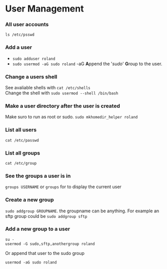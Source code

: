 # User Management

### All user accounts

```none
ls /etc/psswd
```

### Add a user

* `sudo adduser roland`
* `sudo usermod -aG sudo roland` -aG **A**ppend the '*sudo*' **G**roup to the user.

### Change a users shell

See avaliable shells with `cat /etc/shells` \
Change the shell with `sudo usermod --shell /bin/bash`

### Make a user directory after the user is created

Make suro to run as root or sudo. `sudo mkhomedir_helper roland`

### List all users

```none
cat /etc/passwd
```

### List all groups

```none
cat /etc/group
```

### See the groups a user is in

`groups USERNAME` or `groups` for to display the current user

### Create a new group

`sudo addgroup GROUPNAME`. the groupname can be anything. For example an sftp group could be `sudo addgroup sftp`

### Add a new group to a user

```none
su -
usermod -G sudo,sftp,anothergroup roland
````

Or append that user to the sudo group

```none
usermod -aG sudo roland
```
